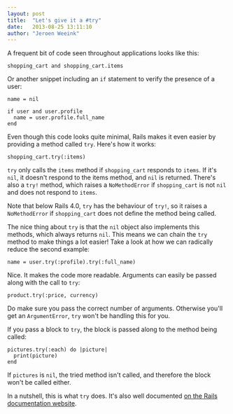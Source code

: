 ```yaml
---
layout: post
title:  "Let's give it a #try"
date:   2013-08-25 13:11:10
author: "Jeroen Weeink"
---
```

A frequent bit of code seen throughout applications looks like this:

    shopping_cart and shopping_cart.items

Or another snippet including an `if` statement to verify the presence of a user:

    name = nil

    if user and user.profile
      name = user.profile.full_name
    end

Even though this code looks quite minimal, Rails makes it even easier by providing a method called `try`. Here's how it works:

    shopping_cart.try(:items)

`try` only calls the `items` method if `shopping_cart` responds to `items`. If it's `nil`, it doesn't respond to the items method, and `nil` is returned. There's also a `try!` method, which raises a `NoMethodError` if `shopping_cart` is not `nil` and does not respond to `items`.

Note that below Rails 4.0, `try` has the behaviour of `try!`, so it raises a `NoMethodError` if `shopping_cart` does not define the method being called.

The nice thing about `try` is that the `nil` object also implements this methods, which always returns `nil`. This means we can chain the `try` method to make things a lot easier! Take a look at how we can radically reduce the second example:

    name = user.try(:profile).try(:full_name)

Nice. It makes the code more readable. Arguments can easily be passed along with the call to `try`:

    product.try(:price, currency)

Do make sure you pass the correct number of arguments. Otherwise you'll get an `ArgumentError`, `try` won't be handling this for you.

If you pass a block to `try`, the block is passed along to the method being called:

    pictures.try(:each) do |picture|
      print(picture)
    end

If `pictures` is `nil`,  the tried method isn't called, and therefore the block won't be called either.

In a nutshell, this is what `try` does. It's also well documented [on the Rails documentation website](http://api.rubyonrails.org/classes/Object.html#method-i-try).
